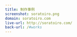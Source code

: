 ```yaml
---
title: 制作事例
screenshot: soratoiro.png
domain: soratoiro.com
live-url: http://soratoiro.com/
back-url: /#works
---
```

